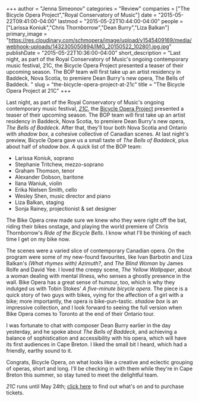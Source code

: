 +++
author = "Jenna Simeonov"
categories = "Review"
companies = ["The Bicycle Opera Project","Royal Conservatory of Music"]
date = "2015-05-22T09:41:00-04:00"
lastmod = "2015-05-22T10:44:00-04:00"
people = ["Larissa Koniuk","Chris Thornborrow","Dean Burry","Liza Balkan"]
primary_image = "https://res.cloudinary.com/schmopera/image/upload/v1545409169/media/webhook-uploads/1432305050894/IMG_20150522_102801.jpg.jpg"
publishDate = "2015-05-22T10:36:00-04:00"
short_description = "Last night, as part of the Royal Conservatory of Music&#039;s ongoing contemporary music festival, 21C, the Bicycle Opera Project presented a teaser of their upcoming season. The BOP team will first take up an artist residency in Baddeck, Nova Scotia, to premiere Dean Burry&#039;s new opera, The Bells of Baddeck. "
slug = "the-bicycle-opera-project-at-21c"
title = "The Bicycle Opera Project at 21C"
+++

Last night, as part of the Royal Conservatory of Music's ongoing contemporary music festival, [*21C*](https://www.rcmusic.ca/media/news-releases/21c-music-festival), the [Bicycle Opera Project](/scene/companies/the-bicycle-opera-project/) presented a teaser of their upcoming season. The BOP team will first take up an artist residency in Baddeck, Nova Scotia, to premiere Dean Burry's new opera, *The Bells of Baddeck*. After that, they'll tour both Nova Scotia and Ontario with *shadow box*, a cohesive collective of Canadian scenes. At last night's preview, Bicycle Opera gave us a small taste of *The Bells of Baddeck*, plus about half of *shadow box*. A quick list of the BOP team:

- Larissa Koniuk, soprano
- Stephanie Tritchew, mezzo-soprano
- Graham Thomson, tenor
- Alexander Dobson, baritone
- Ilana Waniuk, violin
- Erika Nielsen Smith, cello
- Wesley Shen, music director and piano
- Liza Balkan, staging
- Sonja Rainey, projectionist & set designer

The Bike Opera crew made sure we knew who they were right off the bat, riding their bikes onstage, and playing the world premiere of Chris Thornborrow's *Ride of the Bicycle Bells*. I know what I'll be thinking of each time I get on my bike now. 

The scenes were a varied slice of contemporary Canadian opera. On the program were some of my new-found favourites, like Ivan Barbotin and Liza Balkan's *(What rhymes with) Azimuth?*, and *The Blind Woman* by James Rolfe and David Yee. I loved the creepy scene, *The Yellow Wallpaper*, about a woman dealing with mental illness, who senses a ghostly presence in the wall. Bike Opera has a great sense of humour, too, which is why they indulged us with Tobin Stokes' *A five-minute bicycle opera*. The piece is a quick story of two guys with bikes, vying for the affection of a girl with a bike; more importantly, the opera is bike-pun-tastic. *shadow box* is an impressive collection, and I look forward to seeing the full version when Bike Opera comes to Toronto at the end of their Ontario tour.

I was fortunate to chat with composer Dean Burry earlier in the day yesterday, and he spoke about *The Bells of Baddeck*, and achieving a balance of sophistication and accessibility with his opera, which will have its first audiences in Cape Breton. I liked the small bit I heard, which had a friendly, earthy sound to it. 

Congrats, Bicycle Opera, on what looks like a creative and eclectic grouping of operas, short and long. I'll be checking in with them while they're in Cape Breton this summer, so stay tuned to meet the delightful team.

*21C* runs until May 24th; [click here](https://performance.rcmusic.ca/21c) to find out what's on and to purchase tickets.
